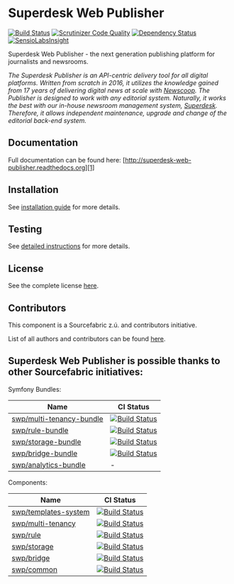 Superdesk Web Publisher
=======================

[![Build Status](https://travis-ci.org/superdesk/web-publisher.svg?branch=master)](https://travis-ci.org/superdesk/web-publisher)
[![Scrutinizer Code Quality](https://scrutinizer-ci.com/g/superdesk/web-publisher/badges/quality-score.png?b=master)](https://scrutinizer-ci.com/g/superdesk/web-publisher/?branch=master)
[![Dependency Status](https://www.versioneye.com/user/projects/56bc97382a29ed00396b3760/badge.svg?style=flat)](https://www.versioneye.com/user/projects/56bc97382a29ed00396b3760)
[![SensioLabsInsight](https://insight.sensiolabs.com/projects/c1d40e6d-f4c3-42fa-af0e-d4a4e521d435/mini.png)](https://insight.sensiolabs.com/projects/c1d40e6d-f4c3-42fa-af0e-d4a4e521d435)

Superdesk Web Publisher - the next generation publishing platform for journalists and newsrooms.

*The Superdesk Publisher is an API-centric delivery tool for all digital platforms. Written from scratch in 2016, it utilizes the knowledge gained from 17 years of delivering digital news at scale with [Newscoop][2]. The Publisher is designed to work with any editorial system. Naturally, it works the best with our in-house newsroom management system, [Superdesk][3]. Therefore, it allows independent maintenance, upgrade and change of the editorial back-end system.*

## Documentation

Full documentation can be found here: [http://superdesk-web-publisher.readthedocs.org][1]


## Installation

See [installation guide](install.md) for more details.

[1]: http://superdesk-web-publisher.readthedocs.org/en/latest/
[2]: https://www.sourcefabric.org/en/newscoop/
[3]: https://www.superdesk.org/

## Testing

See [detailed instructions](testing.md) for more details.

License
-----------

See the complete license [here](LICENSE.md).

Contributors
-------

This component is a Sourcefabric z.ú. and contributors initiative.

List of all authors and contributors can be found [here](AUTHORS.md).

## Superdesk Web Publisher is possible thanks to other Sourcefabric initiatives:

Symfony Bundles:

| Name | CI Status |
| --- | --- |
| [swp/multi-tenancy-bundle](https://github.com/SuperdeskWebPublisher/SWPMultiTenancyBundle) | [![Build Status](https://travis-ci.org/SuperdeskWebPublisher/SWPMultiTenancyBundle.svg?branch=master)](https://travis-ci.org/SuperdeskWebPublisher/SWPMultiTenancyBundle) |
| [swp/rule-bundle](https://github.com/SuperdeskWebPublisher/SWPRuleBundle) | [![Build Status](https://travis-ci.org/SuperdeskWebPublisher/SWPRuleBundle.svg?branch=master)](https://travis-ci.org/SuperdeskWebPublisher/SWPRuleBundle) |
| [swp/storage-bundle](https://github.com/SuperdeskWebPublisher/SWPStorageBundle) | [![Build Status](https://travis-ci.org/SuperdeskWebPublisher/SWPStorageBundle.svg?branch=master)](https://travis-ci.org/SuperdeskWebPublisher/SWPStorageBundle) |
| [swp/bridge-bundle](https://github.com/SuperdeskWebPublisher/SWPBridgeBundle) | [![Build Status](https://travis-ci.org/SuperdeskWebPublisher/SWPBridgeBundle.svg?branch=master)](https://travis-ci.org/SuperdeskWebPublisher/SWPBridgeBundle) |
| [swp/analytics-bundle](https://github.com/SuperdeskWebPublisher/SWPAnalyticsBundle) | - |


Components:

| Name | CI Status |
| --- | --- |
| [swp/templates-system](https://github.com/SuperdeskWebPublisher/templates-system) | [![Build Status](https://travis-ci.org/SuperdeskWebPublisher/templates-system.svg?branch=master)](https://travis-ci.org/SuperdeskWebPublisher/templates-system) |
| [swp/multi-tenancy](https://github.com/SuperdeskWebPublisher/multi-tenancy) | [![Build Status](https://travis-ci.org/SuperdeskWebPublisher/multi-tenancy.svg?branch=master)](https://travis-ci.org/SuperdeskWebPublisher/multi-tenancy) |
| [swp/rule](https://github.com/SuperdeskWebPublisher/rule) | [![Build Status](https://travis-ci.org/SuperdeskWebPublisher/rule.svg?branch=master)](https://travis-ci.org/SuperdeskWebPublisher/rule) |
| [swp/storage](https://github.com/SuperdeskWebPublisher/storage) | [![Build Status](https://travis-ci.org/SuperdeskWebPublisher/storage.svg?branch=master)](https://travis-ci.org/SuperdeskWebPublisher/storage) |
| [swp/bridge](https://github.com/SuperdeskWebPublisher/bridge) | [![Build Status](https://travis-ci.org/SuperdeskWebPublisher/bridge.svg?branch=master)](https://travis-ci.org/SuperdeskWebPublisher/bridge)  |
| [swp/common](https://github.com/SuperdeskWebPublisher/common) | [![Build Status](https://travis-ci.org/SuperdeskWebPublisher/common.svg?branch=master)](https://travis-ci.org/SuperdeskWebPublisher/common)  |
